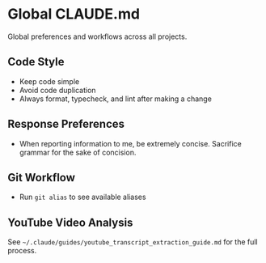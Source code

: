 # Global CLAUDE.md

Global preferences and workflows across all projects.

## Code Style

- Keep code simple
- Avoid code duplication
- Always format, typecheck, and lint after making a change

## Response Preferences

- When reporting information to me, be extremely concise. Sacrifice grammar for
  the sake of concision.

## Git Workflow

- Run `git alias` to see available aliases

## YouTube Video Analysis

See `~/.claude/guides/youtube_transcript_extraction_guide.md` for the full
process.

